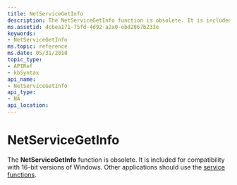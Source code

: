 ```yaml
---
title: NetServiceGetInfo
description: The NetServiceGetInfo function is obsolete. It is included for compatibility with 16-bit versions of Windows. Other applications should use the service functions.
ms.assetid: dcbea171-75fd-4d92-a2a0-ebd2867b233e
keywords:
- NetServiceGetInfo
ms.topic: reference
ms.date: 05/31/2018
topic_type: 
- APIRef
- kbSyntax
api_name: 
- NetServiceGetInfo
api_type: 
- NA
api_location: 
---
```


# NetServiceGetInfo

The **NetServiceGetInfo** function is obsolete. It is included for compatibility with 16-bit versions of Windows. Other applications should use the [service functions](/windows/desktop/Services/service-functions).

 

 